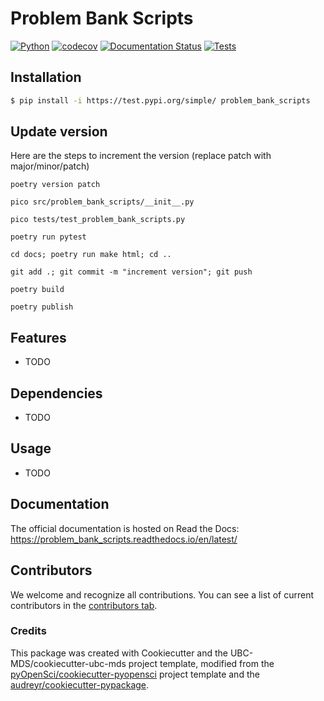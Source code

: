 # Problem Bank Scripts 

[![Python](https://img.shields.io/badge/python-3.9-blue)]()
[![codecov](https://codecov.io/gh/open-resources/problem_bank_scripts/branch/main/graph/badge.svg)](https://codecov.io/gh/open-resources/problem_bank_scripts)
[![Documentation Status](https://readthedocs.org/projects/problem_bank_scripts/badge/?version=latest)](https://problem_bank_scripts.readthedocs.io/en/latest/?badge=latest)
[![Tests](https://github.com/open-resources/problem_bank_scripts/actions/workflows/tests.yml/badge.svg)](https://github.com/open-resources/problem_bank_scripts/actions/workflows/tests.yml)


## Installation

```bash
$ pip install -i https://test.pypi.org/simple/ problem_bank_scripts
```

## Update version

Here are the steps to increment the version (replace patch with major/minor/patch)

```
poetry version patch

pico src/problem_bank_scripts/__init__.py

pico tests/test_problem_bank_scripts.py

poetry run pytest

cd docs; poetry run make html; cd ..

git add .; git commit -m "increment version"; git push

poetry build

poetry publish
```


## Features

- TODO

## Dependencies

- TODO

## Usage

- TODO

## Documentation

The official documentation is hosted on Read the Docs: https://problem_bank_scripts.readthedocs.io/en/latest/

## Contributors

We welcome and recognize all contributions. You can see a list of current contributors in the [contributors tab](https://github.com/open-resources/problem_bank_scripts/graphs/contributors).

### Credits

This package was created with Cookiecutter and the UBC-MDS/cookiecutter-ubc-mds project template, modified from the [pyOpenSci/cookiecutter-pyopensci](https://github.com/pyOpenSci/cookiecutter-pyopensci) project template and the [audreyr/cookiecutter-pypackage](https://github.com/audreyr/cookiecutter-pypackage).

